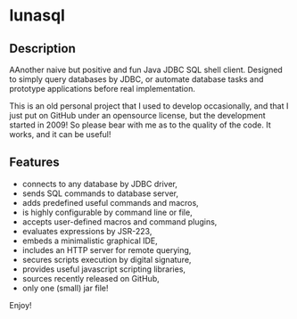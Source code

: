 lunasql
=======

## Description

AAnother naive but positive and fun Java JDBC SQL shell client. Designed to simply query databases by JDBC, or automate database tasks and prototype applications before real implementation.

This is an old personal project that I used to develop occasionally, and that I just put on GitHub under an opensource license, but the development started in 2009! So please bear with me as to the quality of the code. It works, and it can be useful!

## Features

  * connects to any database by JDBC driver,
  * sends SQL commands to database server,
  * adds predefined useful commands and macros,
  * is highly configurable by command line or file,
  * accepts user-defined macros and command plugins,
  * evaluates expressions by JSR-223,
  * embeds a minimalistic graphical IDE,
  * includes an HTTP server for remote querying,
  * secures scripts execution by digital signature,
  * provides useful javascript scripting libraries,
  * sources recently released on GitHub,
  * only one (small) jar file!

Enjoy!

